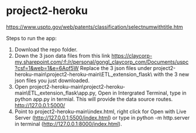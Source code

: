# project2-heroku

https://www.uspto.gov/web/patents/classification/selectnumwithtitle.htm

Steps to run the app:
1. Download the repo folder. 
2. Down the 3 json data files from this link https://claycorp-my.sharepoint.com/:f:/r/personal/gongl_claycorp_com/Documents/uspc?csf=1&web=1&e=6Aof5W Replace the 3 json files under project2-heroku-main\project2-heroku-main\ETL_extension_flask\ with the 3 new json files you just downloaded.
3. Open project2-heroku-main\project2-heroku-main\ETL_extension_flask\app.py, Open in Intergrated Terminal, type in python app.py in termial. This will provide the data source routes. http://127.0.0.1:5000/
4. Point to project2-heroku-main\index.html, right click for Open with Live Server (http://127.0.0.1:5500/index.html) or type in python -m http.server in terminal (http://127.0.0.1:8000/index.html). 

